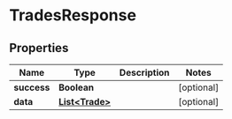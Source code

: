 # TradesResponse

## Properties
Name | Type | Description | Notes
------------ | ------------- | ------------- | -------------
**success** | **Boolean** |  |  [optional]
**data** | [**List&lt;Trade&gt;**](Trade.md) |  |  [optional]
